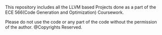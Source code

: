 This repository includes all the LLVM based Projects done as a part of the ECE 566(Code Generation and Optimization) Coursework.

Please do not use the code or any part of the code without the permission of the author. @Copyrights Reserved.

